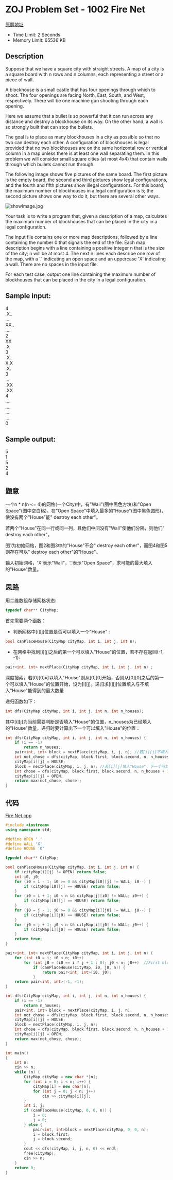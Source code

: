 # ZOJ Problem Set - 1002 Fire Net

[原题地址](http://acm.zju.edu.cn/onlinejudge/showProblem.do?problemCode=1002)

* Time Limit: 2 Seconds      
* Memory Limit: 65536 KB

## Description

Suppose that we have a square city with straight streets. A map of a city is a square board with n rows and n columns, each representing a street or a piece of wall.

A blockhouse is a small castle that has four openings through which to shoot. The four openings are facing North, East, South, and West, respectively. There will be one machine gun shooting through each opening.

Here we assume that a bullet is so powerful that it can run across any distance and destroy a blockhouse on its way. On the other hand, a wall is so strongly built that can stop the bullets.

The goal is to place as many blockhouses in a city as possible so that no two can destroy each other. A configuration of blockhouses is legal provided that no two blockhouses are on the same horizontal row or vertical column in a map unless there is at least one wall separating them. In this problem we will consider small square cities (at most 4x4) that contain walls through which bullets cannot run through.

The following image shows five pictures of the same board. The first picture is the empty board, the second and third pictures show legal configurations, and the fourth and fifth pictures show illegal configurations. For this board, the maximum number of blockhouses in a legal configuration is 5; the second picture shows one way to do it, but there are several other ways.

![showImage.jpg](https://i.loli.net/2018/08/11/5b6e7144102db.jpg)

Your task is to write a program that, given a description of a map, calculates the maximum number of blockhouses that can be placed in the city in a legal configuration.

The input file contains one or more map descriptions, followed by a line containing the number 0 that signals the end of the file. Each map description begins with a line containing a positive integer n that is the size of the city; n will be at most 4. The next n lines each describe one row of the map, with a '.' indicating an open space and an uppercase 'X' indicating a wall. There are no spaces in the input file.

For each test case, output one line containing the maximum number of blockhouses that can be placed in the city in a legal configuration.

## Sample input:

4  
.X..  
....  
XX..  
....  
2  
XX  
.X  
3  
.X.  
X.X  
.X.  
3  
...  
.XX  
.XX  
4  
....  
....  
....  
....  
0  
## Sample output:

5  
1  
5  
2  
4  

## 题意

一个n * n(n <= 4)的网格(一个City)中，有"Wall"(图中黑色方块)和"Open Space"(图中空白格)。在"Open Space"中填入最多的"House"(图中黑色圆形)，使没有两个"House"能" destroy each other"。

若两个"House"在同一行或同一列，且他们中间没有"Wall"使他们分隔，则他们" destroy each other"。

图1为初始网格，图2和图3中的"House"不会" destroy each other"，而图4和图5则存在可以" destroy each other"的"House"。

输入初始网格，'X'表示"Wall"，'.'表示"Open Space"，求可能的最大填入的"House"数量。

## 思路

用二维数组存储网格状态:
```cpp
typedef char** CityMap;
```

首先需要两个函数：

* 判断网格中[i][j]位置是否可以填入一个"House" :  
```cpp
bool canPlaceHouse(CityMap cityMap, int i, int j, int n); 
```   
* 在网格中找到[i][j]之后的第一个可以填入"House"的位置，若不存在返回(-1, -1):  
```cpp
pair<int, int> nextPlace(CityMap cityMap, int i, int j, int n) ; 
```   

深度搜索，若[0][0]可以填入"House"则从[0][0]开始，否则从[0][0]之后的第一个可以填入"House"的位置开始，设为[i][j]。递归求[i][j]位置填入与不填入"House"能得到的最大数量

递归函数如下：
```cpp
int dfs(CityMap cityMap, int i, int j, int n, int n_houses); 
```
其中[i][j]为当前需要判断是否填入"House"的位置，n_houses为已经填入的"House"数量，递归时要计算出下一个可以填入"House"的位置：

```cpp
int dfs(CityMap cityMap, int i, int j, int n, int n_houses) {
    if (i == -1)
        return n_houses;
    pair<int, int> block = nextPlace(cityMap, i, j, n); //若[i][j]不填入"House"，下一个可以填入"House"的位置
    int not_chose = dfs(cityMap, block.first, block.second, n, n_houses); //[i][j]不填"House"
    cityMap[i][j] = HOUSE;
    block = nextPlace(cityMap, i, j, n); //若[i][j]填入"House"，下一个可以填入"House"的位置
    int chose = dfs(cityMap, block.first, block.second, n, n_houses + 1); //[i][j]填"House"
    cityMap[i][j] = OPEN;
    return max(not_chose, chose);
}
```

## 代码

[Fire Net.cpp](https://github.com/jerrykcode/ZOJ/blob/master/Vol1/1002/Fire%20Net.cpp)

```cpp
#include <iostream>
using namespace std;

#define OPEN '.'
#define WALL 'X'
#define HOUSE 'O'

typedef char** CityMap;

bool canPlaceHouse(CityMap cityMap, int i, int j, int n) {
    if (cityMap[i][j] != OPEN) return false;
    int i0, j0;
    for (i0 = i - 1; i0 >= 0 && cityMap[i0][j] != WALL; i0--) {
        if (cityMap[i0][j] == HOUSE) return false;
    }
    for (i0 = i + 1; i0 < n && cityMap[j][i0] != WALL; i0++) {
        if (cityMap[i0][j] == HOUSE) return false;
    }
    for (j0 = j - 1; j0 >= 0 && cityMap[i][j0] != WALL; j0--) {
        if (cityMap[i][j0] == HOUSE) return false;
    }
    for (j0 = j + 1; j0 < n && cityMap[i][j0] != WALL; j0++) {
        if (cityMap[i][j0] == HOUSE) return false;
    }
    return true;
}

pair<int, int> nextPlace(CityMap cityMap, int i, int j, int n) {
    for (int i0 = i; i0 < n; i0++)
        for (int j0 = (i0 == i ? j + 1 : 0); j0 < n; j0++)  //First block : (j + 1, i)
            if (canPlaceHouse(cityMap, i0, j0, n)) {
                return pair<int, int>(i0, j0);
            }
    return pair<int, int>(-1, -1);
}

int dfs(CityMap cityMap, int i, int j, int n, int n_houses) {
    if (i == -1)
        return n_houses;
    pair<int, int> block = nextPlace(cityMap, i, j, n);
    int not_chose = dfs(cityMap, block.first, block.second, n, n_houses);
    cityMap[i][j] = HOUSE;
    block = nextPlace(cityMap, i, j, n);
    int chose = dfs(cityMap, block.first, block.second, n, n_houses + 1);
    cityMap[i][j] = OPEN;
    return max(not_chose, chose);
}

int main() 
{
    int n;
    cin >> n;
    while (n) {
        CityMap cityMap = new char *[n];
        for (int i = 0; i < n; i++) {
            cityMap[i] = new char[n];
            for (int j = 0; j < n; j++) 
                cin >> cityMap[i][j];            
        }
        int i, j;
        if (canPlaceHouse(cityMap, 0, 0, n)) {
            i = 0;
            j = 0;
        } else {
            pair<int, int>block = nextPlace(cityMap, 0, 0, n);
            i = block.first;
            j = block.second;
        }
        cout << dfs(cityMap, i, j, n, 0) << endl;
        free(cityMap);
        cin >> n;
    }
    return 0;
}
```
